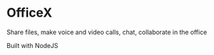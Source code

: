 # OfficeX
Share files, make voice and video calls, chat, collaborate in the office

Built with NodeJS